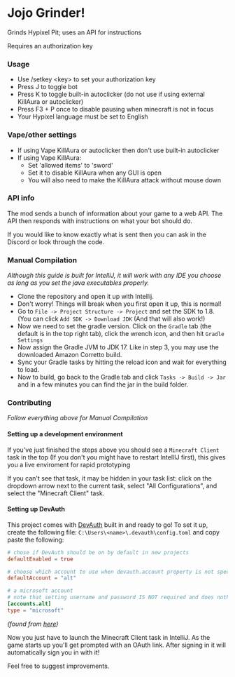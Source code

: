 # Jojo Grinder!

Grinds Hypixel Pit; uses an API for instructions

Requires an authorization key

### Usage

- Use /setkey \<key\> to set your authorization key
- Press J to toggle bot
- Press K to toggle built-in autoclicker (do not use if using external KillAura or autoclicker)
- Press F3 + P once to disable pausing when minecraft is not in focus
- Your Hypixel language must be set to English

### Vape/other settings

- If using Vape KillAura or autoclicker then don't use built-in autoclicker
- If using Vape KillAura:
  - Set 'allowed items' to 'sword'
  - Set it to disable KillAura when any GUI is open
  - You will also need to make the KillAura attack without mouse down

### API info

The mod sends a bunch of information about your game to a web API. The API then responds with instructions on what your bot should do.

If you would like to know exactly what is sent then you can ask in the Discord or look through the code.

### Manual Compilation

*Although this guide is built for IntelliJ, it will work with any IDE you choose as long as you set the java executables properly.*

- Clone the repository and open it up with Intellij.
- Don't worry! Things will break when you first open it up, this is normal!
- Go to `File -> Project Structure -> Project` and set the SDK to 1.8. (You can click `Add SDK -> Download JDK` (And that will also work!)
- Now we need to set the gradle version. Click on the `Gradle` tab (the default is in the top right tab), click the wrench icon, and then hit `Gradle Settings`
- Now assign the Gradle JVM to JDK 17. Like in step 3, you may use the downloaded Amazon Corretto build.
- Sync your Gradle tasks by hitting the reload icon and wait for everything to load.
- Now to build, go back to the Gradle tab and click `Tasks -> Build -> Jar` and in a few minutes you can find the jar in the build folder.


### Contributing
*Follow everything above for Manual Compilation*

#### Setting up a development environment
If you've just finished the steps above you should see a `Minecraft Client` task in the top (If you don't you might have to restart IntellIJ first), this gives you a live enviroment for rapid prototyping

If you can't see that task, it may be hidden in your task list: click on the dropdown arrow next to the current task, select "All Configurations", and select the "Minecraft Client" task.

#### Setting up DevAuth
This project comes with [DevAuth](https://github.com/DJtheRedstoner/DevAuth) built in and ready to go!
To set it up, create the following file: `C:\Users\<name>\.devauth\config.toml` and copy paste the following:
```toml
# chose if DevAuth should be on by default in new projects
defaultEnabled = true

# choose which account to use when devauth.account property is not specified
defaultAccount = "alt"

# a microsoft account
# note that setting username and password IS NOT required and does nothing
[accounts.alt]
type = "microsoft"
```
*(found from [here](https://github.com/DJtheRedstoner/DevAuth#config-file-format))*

Now you just have to launch the Minecraft Client task in IntelliJ. As the game starts up you'll get prompted with an OAuth link. After signing in it will automatically sign you in with it!


Feel free to suggest improvements.
